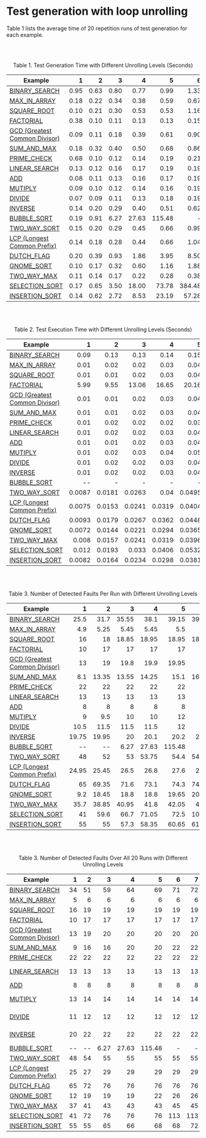# Test generation with loop unrolling

Table 1 lists the average time of 20 repetition runs of test generation for each example.

<br><br>

<p align="center">Table 1. Test Generation Time with Different Unrolling Levels (Seconds)</p>

| Example        | 1   | 2     | 3     | 4     |5      |6      |7      |8      | 9     |10     |11     |12     |13     |14     |15     |
| ------------- |-----:| -----:| -----:| -----:| -----:| -----:| -----:| -----:| -----:| -----:| -----:| -----:| -----:| -----:| -----:| 
| [BINARY_SEARCH](../main/experiment/binary_search/binary_search.e) | 0.95 | 0.63  |0.80   |0.77   |0.99   |1.33   |1.46   |1.96   |2.77   |7.05   |–      |–      |–      |–      |      –| 
|  [MAX_IN_ARRAY](../main/experiment/max_in_array/max_in_array.e) | 0.18 |0.22   |0.34   |0.38   |0.59   |0.67   |0.90   |1.06   |1.32   |1.70   |2.11   |2.48   |2.94   | 3.36  |5.54   |
|  [SQUARE_ROOT](../main/experiment/square_root/square_root.e)  | 0.10 |0.21   |0.30   | 0.53  | 0.53  |1.16   | 1.67  | 2.97  | 3.85  | 6.41  | –     | –     | –     | –     | –     |
|  [FACTORIAL](../main/experiment/factorial/factorial.e)    | 0.38 |0.10   |0.11   |0.13   | 0.13  | 0.15  | 0.16  | 0.19  | 0.21  | 0.24  | 0.27  | 0.30  | 0.33  | 0.35  | 0.40  | 
|  [GCD (Greatest Common Divisor)](../main/experiment/gcd/gcd.e)       |0.09   | 0.11  | 0.18  | 0.39  | 0.61  | 0.90  | 1.70  | 4.27  | –     | –     | –     |–      |–    |–    | –   |
|  [SUM_AND_MAX](../main/experiment/sum_and_max/sum_and_max.e)  | 0.18 | 0.32  | 0.40  | 0.50  | 0.68  | 0.86  | 1.10  | 1.50  | 1.90  | 2.46  | 2.90  | 3.53  | 3.80  |4.59   | 6.33  |
|  [PRIME_CHECK](../main/experiment/prime_check/prime_check.e)  | 0.68 | 0.10  | 0.12  | 0.14  | 0.19  | 0.21  | 0.26  | 0.46  | –     |–      |–      |–      | –     |–      | –     |
|  [LINEAR_SEARCH](../main/experiment/linear_search/linear_search.e)|0.13  |0.12   |0.16   |0.17   | 0.19  | 0.19  | 0.22  | 0.25  | 0.26  | 0.30  | 0.28  | 0.38  | 0.31  | 0.38  | 0.35  |
|  [ADD](../main/experiment/add/add.e)          | 0.08 | 0.11  | 0.13  | 0.16  | 0.17  | 0.19  | 0.21  |0.25   | 0.27  | 0.29  | 0.34  | 0.36  | 0.40  | 0.42  | 0.46  |
|  [MUTIPLY](../main/experiment/multiply/multiply.e)      | 0.09 | 0.10  | 0.12  | 0.14  | 0.16  | 0.19  | 0.21  | 0.24  | 0.26  | 0.29  | 0.33  | 0.37  | 0.37  | 0.45  | 0.45  |
|  [DIVIDE](../main/experiment/divide/divide.e)       | 0.07 | 0.09  | 0.11  | 0.13  | 0.18  | 0.19  | 0.22  | 0.25  | 0.27  | 0.30  | 0.40  | 0.38  |  0.44 | 0.67  | 0.54  | 
|  [INVERSE](../main/experiment/inverse/inverse.e)      | 0.14 | 0.20  | 0.29  | 0.40  | 0.51  | 0.62  | 0.79  | 0.97  | 1.12  | 1.27  | 1.48  | 1.68  | 2.0   | 2.32  | 2.57  |
|  [BUBBLE_SORT](../main/experiment/bubble_sort/bubble_sort.e)  | 0.19 | 0.91  | 6.27  | 27.63 | 115.48|-      |-      |-      |-      |-      |–      |–      |–      |–      |      –| 
|  [TWO_WAY_SORT](../main/experiment/two_way_sort/two_way_sort.e) | 0.15 | 0.20  |0.29   |0.45   |0.66   |0.99   |1.56   |2.12   |2.70   |3.65   |4.89   |6.45   |9.00   |16.05  |  16.19| 
|  [LCP (Longest Common Prefix)](../main/experiment/lcp/lcp.e) | 0.14  | 0.18  |0.28   |0.44   |0.66   |1.04   |1.53   |2.25   |3.15   |4.76   |6.22   |9.95   |13.02  |17.29  |  22.39| 
|  [DUTCH_FLAG](../main/experiment/dutch_flag/dutch_flag.e)   | 0.20 | 0.39  |0.93   |1.86   |3.95   |8.50   |16.69  |50.74  |98.00  |363.27 |361.65 |–      |–      |–      |      –| 
|  [GNOME_SORT](../main/experiment/gnome_sort/gnome_sort.e)   | 0.10   | 0.17  |0.32   |0.60   |  1.16 |1.88   |2.57   |5.09   |7.79   |13.94   |22.28      |32.99      |41.26      |70.59      |      128.96| 
|  [TWO_WAY_MAX](../main/experiment/two_way_max/two_way_max.e)  | 0.11 | 0.14  |0.17   |0.22   |0.28   |0.38   |0.51   |0.73   |0.91   |1.16   |1.47   |1.86   |2.30   |2.82   |  3.33 | 
|  [SELECTION_SORT](../main/experiment/selection_sort/selection_sort.e)      | 0.17  | 0.65  |3.50   |18.00  |73.78  |384.48 |-      |1414.92|-      |-   |–      |–      |–      |–      |      –| 
|  [INSERTION_SORT](../main/experiment/insertion_sort/insertion_sort.e)      | 0.14  | 0.62  |2.72   |8.53   |23.19  |57.28  |138.76 |422.77 |-      |-   |–      |–      |–      |–      |      –| 



<br><br>


<p align="center">Table 2. Test Execution Time with Different Unrolling Levels (Seconds)</p>

| Example        | 1   | 2     | 3     | 4     |5      |6      |7      |8      | 9     |10     |11     |12     |13     |14     |15     |
| ------------- |-----:| -----:| -----:| -----:| -----:| -----:| -----:| -----:| -----:| -----:| -----:| -----:| -----:| -----:| -----:| 
| [BINARY_SEARCH](../main/experiment/binary_search/binary_search.e) | 0.09 | 0.13 | 0.13 | 0.14 | 0.15 | 0.19 | 0.24 | 0.44 | 1.04 | 3.04 | -- | -- | -- | -- | --|
|  [MAX_IN_ARRAY](../main/experiment/max_in_array/max_in_array.e) |  0.01 | 0.02 | 0.02 | 0.03 | 0.04 | 0.05 | 0.05 | 0.06 | 0.07 | 0.08 | 0.09 | 0.09 | 0.10 | 0.11 | 0.12 |
|  [SQUARE_ROOT](../main/experiment/square_root/square_root.e)  | 0.01 | 0.01 | 0.02 | 0.03 | 0.04 | 0.04 | 0.05 | 0.06 | 0.06 | 0.07 | -- | -- | -- | -- | -- |
|  [FACTORIAL](../main/experiment/factorial/factorial.e)    | 5.99 | 9.55 | 13.06 | 16.65 | 20.16 | 23.72 | 27.26 | 30.87 | 34.46 | 38.14 | 41.78 | 45.32 | 48.94 | 52.58 | 56.22|
|  [GCD (Greatest Common Divisor)](../main/experiment/gcd/gcd.e)   |0.01 | 0.01 | 0.02 | 0.03 | 0.04 | 0.04 | 0.05 | 0.06 | -- | -- | -- | -- | -- | -- | -- |
|  [SUM_AND_MAX](../main/experiment/sum_and_max/sum_and_max.e)  | 0.01 | 0.01 | 0.02 | 0.03 | 0.04 | 0.04 | 0.05 | 0.06 | 0.07 | 0.07 | 0.08 | 0.09 | 0.10 | 0.11 | 0.11 |
|  [PRIME_CHECK](../main/experiment/prime_check/prime_check.e)  | 0.01 | 0.02 | 0.02 | 0.02 | 0.03 | 0.04 | 0.05 | 0.06 | -- | -- | -- | -- | -- | -- | -- |
|  [LINEAR_SEARCH](../main/experiment/linear_search/linear_search.e)|0.01 | 0.02 | 0.02 | 0.03 | 0.04 | 0.05 | 0.06 | 0.07 | 0.07 |  0.08 | 0.09 | 0.10 | 0.11 | 0.12 | 0.13|
|  [ADD](../main/experiment/add/add.e) | 0.01 | 0.01 | 0.02 | 0.03 | 0.04 | 0.05 | 0.06 | 0.06 | 0.07 | 0.08 | 0.08 | 0.09 | 0.10 | 0.11 |  0.12 |
|  [MUTIPLY](../main/experiment/multiply/multiply.e) | 0.01 | 0.02 | 0.03 | 0.04 | 0.05 | 0.06 | 0.06 | 0.07 | 0.08 | 0.09 | 0.10 | 0.11 | 0.12 | 0.13 | 0.14|
|  [DIVIDE](../main/experiment/divide/divide.e)       | 0.01 | 0.02 | 0.02 | 0.03 | 0.04 | 0.05 | 0.06 | 0.06 | 0.07 | 0.08 | 0.09 | 0.10 | 0.11 | 0.11 |  0.12 |
|  [INVERSE](../main/experiment/inverse/inverse.e)      | 0.01 | 0.02 | 0.02 | 0.03 | 0.04 | 0.05 | 0.05 | 0.06 | 0.07 | 0.08 | 0.09 | 0.09 | 0.10 | 0.11 | 0.12|
|  [BUBBLE_SORT](../main/experiment/bubble_sort/bubble_sort.e)  | -- | - | -  | - | - |-      |-      |-      |-      |-      |–      |–      |–      |–      |      –| 
|  [TWO_WAY_SORT](../main/experiment/two_way_sort/two_way_sort.e) | 0.0087 | 0.0181  | 0.0263  |0.04   | 0.0495   |0.0591   | 0.0673  |0.0757   |0.0856   |0.0948   |0.1034  |0.1128   |0.1240   |0.1316 |  0.1428| 
|  [LCP (Longest Common Prefix)](../main/experiment/lcp/lcp.e) | 0.0075  | 0.0153  |0.0241  |0.0319   |0.0404   |0.0477   |0.0555  |0.0631   | 0.0721   | 0.08   |0.0885   |0.0963   |0.1054  |0.1132  |  0.1213| 
|  [DUTCH_FLAG](../main/experiment/dutch_flag/dutch_flag.e)   | 0.0093 | 0.0179  | 0.0267   | 0.0362   | 0.0448   |0.0528   | 0.0611  | 0.0706  | 0.0801  | 0.0976| -    |–      |–      |–      |      –| 
|  [GNOME_SORT](../main/experiment/gnome_sort/gnome_sort.e)   | 0.0072  | 0.0144  | 0.0221   | 0.0294   | 0.0365   | 0.0448   |0.0529   |0.0617   |0.069   |0.0782   |0.088     |0.0984      |0.1078      |0.122      |     0.1323 | 
|  [TWO_WAY_MAX](../main/experiment/two_way_max/two_way_max.e)  | 0.008 | 0.0157  |0.0241  |0.0319   |0.0396   |0.0491   |0.058  |0.0671   |0.0761   |0.0847   |0.0938   |0.1037  |0.1124   |0.1214   |  0.1301 | 
|  [SELECTION_SORT](../main/experiment/selection_sort/selection_sort.e)      | 0.012  | 0.0193  |0.033   |0.0406  |0.0532  | 0.0641 | 0.0792      | 0.0883 |-      |-   |–      |–      |–      |–      |      –| 
|  [INSERTION_SORT](../main/experiment/insertion_sort/insertion_sort.e)      |0.0082  | 0.0164  |0.0234   |0.0298   |0.0381  |0.0466  |0.0548 |0.0632 |-      |-   |–      |–      |–      |–      |      –| 


<br><br>

<p align="center">Table 3. Number of Detected Faults Per Run with Different Unrolling Levels </p>

| Example        | 1   | 2     | 3     | 4     |5      |6      |7      |8      | 9     |10     |11     |12     |13     |14     |15     |
| ------------- |-----:| -----:| -----:| -----:| -----:| -----:| -----:| -----:| -----:| -----:| -----:| -----:| -----:| -----:| -----:| 
| [BINARY_SEARCH](../main/experiment/binary_search/binary_search.e)    | 25.5  | 31.7  | 35.55 | 38.1  |39.15  | 39.95 | 41.05 | 41.8  | 42.25 | 42.8  | -- | -- | -- | -- | --|
|  [MAX_IN_ARRAY](../main/experiment/max_in_array/max_in_array.e) | 4.9 | 5.25 | 5.45  | 5.45  | 5.5   | 5.5   | 5.55  | 5.55  | 5.55  | 5.6 | 5.65 | 5.7 | 5.8 | 5.8 | 5.8 |
|  [SQUARE_ROOT](../main/experiment/square_root/square_root.e)    |16   | 18   | 18.85 | 18.95 | 18.95 | 18.95 | 18.95 | 18.95  |19    | 19  | -- | --  | -- | -- | -- |
|  [FACTORIAL](../main/experiment/factorial/factorial.e)          | 10  | 17   | 17    | 17    | 17    | 17    | 17    | 17     | 17   | 17 18   | 18  |18  | 18 |  18|
|  [GCD (Greatest Common Divisor)](../main/experiment/gcd/gcd.e)  |13   | 19   | 19.8  | 19.9  | 19.95 | 20    | 20    |20      | --   |  -- | --   | --  | --  | --   | --   |
|  [SUM_AND_MAX](../main/experiment/sum_and_max/sum_and_max.e)    | 8.1 |13.35 | 13.55 | 14.25 | 15.1  | 16.45 | 16.5  | 16.65  |16.85 | 17.25  | 17.4| 17.8| 17.85| 18.15| 18.15|
|  [PRIME_CHECK](../main/experiment/prime_check/prime_check.e)    | 22  | 22   |22     |22     |22     |22     |22     |22.55   | --   | -- | -- | -- | -- | -- | -- |
|  [LINEAR_SEARCH](../main/experiment/linear_search/linear_search.e)|13 |13    |13     |13     | 13    | 13    | 13    |13      | 13   |13   | 13    | 13 |  13| 13 |13   |
|  [ADD](../main/experiment/add/add.e) |  8   | 8    | 8    |8     | 8    | 8    | 8    | 8    | 8    | 8    | 8    | 8    | 8    | 8    |   8    |   
|  [MUTIPLY](../main/experiment/multiply/multiply.e) | 9    |9.5   |10    |10    |12    |12    |12    |12    |12    |12    |12    | 12    | 12   | 12   | 12   |
|  [DIVIDE](../main/experiment/divide/divide.e)      | 10.5 | 11.5 | 11.5 | 11.5 | 12   | 12   | 12   | 12   | 12   | 12   | 12   |12     | 12   | 12   | 12   |
|  [INVERSE](../main/experiment/inverse/inverse.e)   | 19.75| 19.95| 20   |20.1  | 20.2 | 20.2 | 20.3 | 20.5 | 20.6 | 20.6 | 20.6 | 20.6 |20.8| 20.8 | 20.9 |
|  [BUBBLE_SORT](../main/experiment/bubble_sort/bubble_sort.e)  | -- | --  | 6.27  | 27.63 | 115.48|-      |-      |-      |-      |-      |–      |–      |–      |–      |      –| 
|  [TWO_WAY_SORT](../main/experiment/two_way_sort/two_way_sort.e) | 48 | 52  |53   |53.75   |54.4   |54.75   |54.85   |54.95   |55   |55   |55  |55   |55   |55  |  55| 
|  [LCP (Longest Common Prefix)](../main/experiment/lcp/lcp.e) | 24.95  | 25.45  |26.5   | 26.8   | 27.6   | 27.8   | 27.9   | 27.9   | 28   | 28   | 28.1  | 28.35   | 28.55  |28.55  |  28.75| 
|  [DUTCH_FLAG](../main/experiment/dutch_flag/dutch_flag.e)   | 65 | 69.35  |71.6   | 73.1   | 74.3   | 74.55   | 75.35  | 75.65  | 75.75  | 75.9 |75.95 |–      |–      |–      |      –| 
|  [GNOME_SORT](../main/experiment/gnome_sort/gnome_sort.e)   | 9.2   | 18.45  |18.8   |18.8   |19.65   |20.35   |20.85   |22.1   |22.95   |23.8   |24.1      |24.45      |24.95      |25.25     |      25.3| 
|  [TWO_WAY_MAX](../main/experiment/two_way_max/two_way_max.e)  | 35.7 | 38.85  | 40.95  | 41.8   | 42.05   | 42.3   | 42.4   |42.45   |42.6   | 42.75   |42.75   |42.75   |42.8   |42.8   |  42.8 | 
|  [SELECTION_SORT](../main/experiment/selection_sort/selection_sort.e)      | 41  | 59.6  | 66.7   | 71.05  | 72.5  | 109.5 | 109.85  |110.05 |-      |-   |–      |–      |–      |–      |      –| 
|  [INSERTION_SORT](../main/experiment/insertion_sort/insertion_sort.e)      | 55  | 55  | 57.3   | 58.35   | 60.65  | 61.55 | 63.1 | 63.35 |-      |-   |–      |–      |–      |–      |      –| 

<br><br>

<p align="center">Table 3. Number of Detected Faults Over All 20 Runs with Different Unrolling Levels </p>

| Example        | 1   | 2     | 3     | 4     |5      |6      |7      |8      | 9     |10     |11     |12     |13     |14     |15     |
| ------------- |-----:| -----:| -----:| -----:| -----:| -----:| -----:| -----:| -----:| -----:| -----:| -----:| -----:| -----:| -----:| 
| [BINARY_SEARCH](../main/experiment/binary_search/binary_search.e)    | 34    | 51    |  59   | 64    | 69    | 71    | 72    | 74    |    74 | 74  | --  | -- | -- | -- | --|
|  [MAX_IN_ARRAY](../main/experiment/max_in_array/max_in_array.e) |  5 | 6     | 6     | 6     | 6     | 6     | 6     | 6     | 6     |     6  | 6   | 6   | 6  | 6  | 6  |
|  [SQUARE_ROOT](../main/experiment/square_root/square_root.e)    |16  | 19    | 19    | 19    | 19    | 19    | 19    | 19    | 19    |    19 | -- | -- | -- | -- | -- |
|  [FACTORIAL](../main/experiment/factorial/factorial.e)    | 10  | 17 | 17    | 17    | 17    | 17    | 17    | 17    | 17    | 17    |    18 | 18 | 18 | 18 | 18 |
|  [GCD (Greatest Common Divisor)](../main/experiment/gcd/gcd.e)  |13  |19     | 20    | 20    | 20    | 20    | 20    | 20    |    -- | -- | -- | -- | -- | -- | -- |
|  [SUM_AND_MAX](../main/experiment/sum_and_max/sum_and_max.e)  | 9    | 16    | 16    | 20    | 20    | 22    | 22    | 22    | 22    | 22  | 22    | 22 | 22 | 22 |  22 |
|  [PRIME_CHECK](../main/experiment/prime_check/prime_check.e)  | 22   | 22    | 22    | 22    | 22    | 22    | 22    | 23    | -- | -- | -- | -- | -- | -- | -- |
|  [LINEAR_SEARCH](../main/experiment/linear_search/linear_search.e)   | 13    | 13    | 13    | 13    | 13    | 13    | 13    | 13 | 13 | 13 13   |13  | 13 | 13  | 13 | 
|  [ADD](../main/experiment/add/add.e) | 8   | 8     | 8   | 8    | 8  | 8     |  8    | 8     | 8     | 8     | 8     | 8     | 8  |  8 | 8  |
|  [MUTIPLY](../main/experiment/multiply/multiply.e)  | 13 | 14   | 14 | 14    | 14    | 14    | 14    | 14    | 14    | 14    | 14 | 14 | 14 14   | 14 |
|  [DIVIDE](../main/experiment/divide/divide.e)       | 11 | 12   | 12 | 12    | 12    | 12    | 12    | 12    | 12    | 12    | 12 |12  | 12 12   | 12 |
|  [INVERSE](../main/experiment/inverse/inverse.e)    | 20 |22    |22  | 22    | 22    | 22    | 22    | 22    | 22    | 22    | 22 |22  | 22 22   | 22 |
|  [BUBBLE_SORT](../main/experiment/bubble_sort/bubble_sort.e)  | -- | --  | 6.27  | 27.63 | 115.48|-      |-      |-      |-      |-      |–      |–      |–      |–      |      –| 
|  [TWO_WAY_SORT](../main/experiment/two_way_sort/two_way_sort.e) | 48 | 54  | 55   | 55   | 55   | 55   | 55   | 55   |55   |55   |55   | 55   |55   |55  |  55| 
|  [LCP (Longest Common Prefix)](../main/experiment/lcp/lcp.e) | 25  | 27  |29   |29   |29   |29   |29   |29   |29   |29   |29   |29   |30  |30  |  30| 
|  [DUTCH_FLAG](../main/experiment/dutch_flag/dutch_flag.e)   | 65 | 72  | 76   |76   |76   | 76   |76  | 76  |76   | 76 | 76 |–      |–      |–      |      –| 
|  [GNOME_SORT](../main/experiment/gnome_sort/gnome_sort.e)   | 12   | 19  | 19   | 19   |22   |26   |26   |26   |26   |26   | 26      |26      |26      |26      |     26 | 
|  [TWO_WAY_MAX](../main/experiment/two_way_max/two_way_max.e)  | 37 | 41  |43   |43   |43   | 45   | 45   | 45   | 45   | 45  | 45   | 45  | 45   | 45  |  45 | 
|  [SELECTION_SORT](../main/experiment/selection_sort/selection_sort.e)      | 41  | 72  | 76   | 76  | 76  | 113 | 113      |113  |-      |-   |–      |–      |–      |–      |      –| 
|  [INSERTION_SORT](../main/experiment/insertion_sort/insertion_sort.e)      | 55  | 55  |65   |66   | 68  |68  |72 |72 |-      |-   |–      |–      |–      |–      |      –| 

